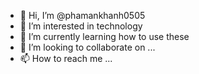 - 👋 Hi, I’m @phamankhanh0505
- 👀 I’m interested in technology
- 🌱 I’m currently learning how to use these
- 💞️ I’m looking to collaborate on ...
- 📫 How to reach me ...

<!---
phamankhanh0505/phamankhanh0505 is a ✨ special ✨ repository because its `README.md` (this file) appears on your GitHub profile.
You can click the Preview link to take a look at your changes.
--->
